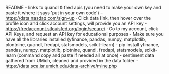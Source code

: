 README
	- links to quandl & fred apis (you need to make your own key and paste it where it says 'put in your own code')
		- https://data.nasdaq.com/sign-up
			· Click data link, then hover over the profile icon and click account settings, will provide you an API key
		- https://fredaccount.stlouisfed.org/login/secure/
			· Go to my account, click API Keys, and request an API key for educational purposes
	- Make sure you have all the libraries installed (yfinance, pandas, numpy, matplotlib, plontnine, quandl, fredapi, statsmodels, scikit-learn)
		- pip install yfinance, pandas, numpy, matplotlib, plotnine, quandl, fredapi, statsmodels, scikit-learn (command copy and paste if needed all at once)
	- sentiment data gathered from UMich, cleaned and provided in the data folder
		- https://data.sca.isr.umich.edu/data-archive/mine.php
